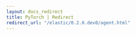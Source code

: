 ```yaml
---
layout: docs_redirect
title: PyTorch | Redirect
redirect_url: "/elastic/0.2.0.dev0/agent.html"
---
```

